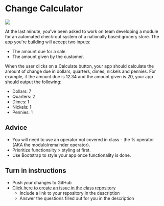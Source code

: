 # Change Calculator

<img src="http://i.imgur.com/1jKogI1.png" />

At the last minute, you've been asked to work on team developing a module for an automated check-out system of a nationally based grocery store. The app you're building will accept two inputs:

- The amount due for a sale.
- The amount given by the customer. 

When the user clicks on a Calculate button, your app should calculate the amount of change due in dollars, quarters, dimes, nickels and pennies. For example, if the amount due is 12.34 and the amount given is 20, your app should output the following:

- Dollars: 7
- Quarters: 2
- Dimes: 1
- Nickels: 1
- Pennies: 1

## Advice
- You will need to use an operator not covered in class - the % operator (AKA the modulo/remainder operator).
- Prioritize functionality > styling at first.
- Use Bootstrap to style your app once functionality is done.

## Turn in instructions

* Push your changes to GitHub 
* [Click here to create an issue in the class repository](https://www.github.com/OriginCodeAcademy/Cohort7/issues/new?title=03-ChangeCalculator&body=1.%20Where%20can%20I%20find%20your%20repository%3F%20(Paste%20the%20url%20of%20your%20repository%20below)%0A%0A2.%20What%20was%20your%20biggest%20success%20in%20this%20application%3F%0A%0A3.%20What%20extras%20did%20you%20add%20to%20this%20project%3F%0A%0A4.%20What%20was%20the%20hardest%20part%20for%20you%20with%20this%20project%3F)
	* Include a link to your repository in the description
	* Answer the questions filled out for you in the description